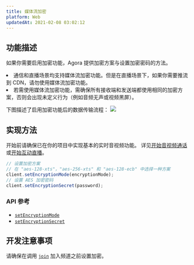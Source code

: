 ```yaml
---
title: 媒体流加密
platform: Web
updatedAt: 2021-02-08 03:02:12
---
```


## 功能描述

如果你需要启用加密功能，Agora 提供加密方案与设置加密密码的方法。

<div class="alert note"><li>通信和直播场景均支持媒体流加密功能。但是在直播场景下，如果你需要推流到 CDN，请勿使用媒体流加密功能。<br><li>若需使用媒体流加密功能，需确保所有接收端和发送端都使用相同的加密方案，否则会出现未定义行为（例如音频无声或视频黑屏）。</br></div>

下图描述了启用加密功能后的数据传输流程：
![](https://web-cdn.agora.io/docs-files/1590556854574)

## 实现方法

开始前请确保已在你的项目中实现基本的实时音视频功能。 详见[开始音视频通话](start_call_web)或[开始互动直播](start_live_web)。

```javascript
// 设置加密方案
// 在 "aes-128-xts"，"aes-256-xts" 和 "aes-128-ecb" 中选择一种方案
client.setEncryptionMode(encryptionMode);
// 设置 AES 加密密码
client.setEncryptionSecret(password);
```

### API 参考

- [`setEncryptionMode`](./API%20Reference/web/interfaces/agorartc.client.html#setencryptionmode)
- [`setEncryptionSecret`](./API%20Reference/web/interfaces/agorartc.client.html#setencryptionsecret)

## 开发注意事项

请确保在调用 [`join`](./API%20Reference/web/interfaces/agorartc.client.html#join) 加入频道之前设置加密。
